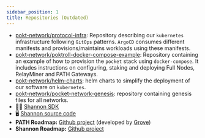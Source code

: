 ```yaml
---
sidebar_position: 1
title: Repositories (Outdated)
---
```


- [pokt-network/protocol-infra](https://github.com/pokt-network/protocol-infra):
  Repository describing our `kubernetes` infrastructure following `GitOps` patterns.
  `ArgoCD` consumes different manifests and provisions/maintains workloads using these manifests.
- [pokt-network/poktroll-docker-compose-example](https://github.com/pokt-network/poktroll-docker-compose-example):
  Repository containing an example of how to provision the `pocket` stack using `docker-compose`.
  It includes instructions on configuring, staking and deploying Full Nodes, RelayMiner and PATH Gateways.
- [pokt-network/helm-charts](https://github.com/pokt-network/helm-charts): helm charts to simplify the deployment of our software on `kubernetes`.
- [pokt-network/pocket-network-genesis](https://github.com/pokt-network/pocket-network-genesis): repository containing genesis files for all networks.
- 🧑‍💻 [Shannon SDK](https://github.com/pokt-network/shannon-sdk)
- 🖥️ [Shannon source code](https://github.com/pokt-network/poktroll)
- **PATH Roadmap:** [Github project](https://github.com/orgs/buildwithgrove/projects/1) (developed by [Grove](https://grove.city/))
- **Shannon Roadmap:** [Github project](https://github.com/orgs/pokt-network/projects/144)
